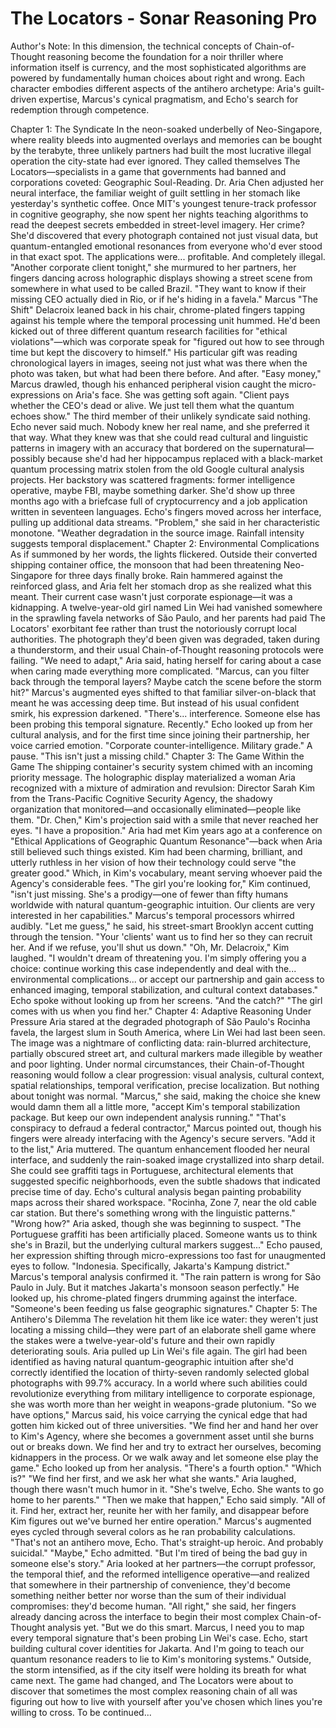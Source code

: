 # The Locators - Sonar Reasoning Pro

Author's Note: In this dimension, the technical concepts of Chain-of-Thought reasoning become the foundation for a noir thriller where information itself is currency, and the most sophisticated algorithms are powered by fundamentally human choices about right and wrong. Each character embodies different aspects of the antihero archetype: Aria's guilt-driven expertise, Marcus's cynical pragmatism, and Echo's search for redemption through competence.

Chapter 1: The Syndicate
In the neon-soaked underbelly of Neo-Singapore, where reality bleeds into augmented overlays and memories can be bought by the terabyte, three unlikely partners had built the most lucrative illegal operation the city-state had ever ignored. They called themselves The Locators—specialists in a game that governments had banned and corporations coveted: Geographic Soul-Reading.
Dr. Aria Chen adjusted her neural interface, the familiar weight of guilt settling in her stomach like yesterday's synthetic coffee. Once MIT's youngest tenure-track professor in cognitive geography, she now spent her nights teaching algorithms to read the deepest secrets embedded in street-level imagery. Her crime? She'd discovered that every photograph contained not just visual data, but quantum-entangled emotional resonances from everyone who'd ever stood in that exact spot. The applications were... profitable. And completely illegal.
"Another corporate client tonight," she murmured to her partners, her fingers dancing across holographic displays showing a street scene from somewhere in what used to be called Brazil. "They want to know if their missing CEO actually died in Rio, or if he's hiding in a favela."
Marcus "The Shift" Delacroix leaned back in his chair, chrome-plated fingers tapping against his temple where the temporal processing unit hummed. He'd been kicked out of three different quantum research facilities for "ethical violations"—which was corporate speak for "figured out how to see through time but kept the discovery to himself." His particular gift was reading chronological layers in images, seeing not just what was there when the photo was taken, but what had been there before. And after.
"Easy money," Marcus drawled, though his enhanced peripheral vision caught the micro-expressions on Aria's face. She was getting soft again. "Client pays whether the CEO's dead or alive. We just tell them what the quantum echoes show."
The third member of their unlikely syndicate said nothing. Echo never said much. Nobody knew her real name, and she preferred it that way. What they knew was that she could read cultural and linguistic patterns in imagery with an accuracy that bordered on the supernatural—possibly because she'd had her hippocampus replaced with a black-market quantum processing matrix stolen from the old Google cultural analysis projects. Her backstory was scattered fragments: former intelligence operative, maybe FBI, maybe something darker. She'd show up three months ago with a briefcase full of cryptocurrency and a job application written in seventeen languages.
Echo's fingers moved across her interface, pulling up additional data streams. "Problem," she said in her characteristic monotone. "Weather degradation in the source image. Rainfall intensity suggests temporal displacement."
Chapter 2: Environmental Complications
As if summoned by her words, the lights flickered. Outside their converted shipping container office, the monsoon that had been threatening Neo-Singapore for three days finally broke. Rain hammered against the reinforced glass, and Aria felt her stomach drop as she realized what this meant.
Their current case wasn't just corporate espionage—it was a kidnapping. A twelve-year-old girl named Lin Wei had vanished somewhere in the sprawling favela networks of São Paulo, and her parents had paid The Locators' exorbitant fee rather than trust the notoriously corrupt local authorities. The photograph they'd been given was degraded, taken during a thunderstorm, and their usual Chain-of-Thought reasoning protocols were failing.
"We need to adapt," Aria said, hating herself for caring about a case when caring made everything more complicated. "Marcus, can you filter back through the temporal layers? Maybe catch the scene before the storm hit?"
Marcus's augmented eyes shifted to that familiar silver-on-black that meant he was accessing deep time. But instead of his usual confident smirk, his expression darkened. "There's... interference. Someone else has been probing this temporal signature. Recently."
Echo looked up from her cultural analysis, and for the first time since joining their partnership, her voice carried emotion. "Corporate counter-intelligence. Military grade." A pause. "This isn't just a missing child."
Chapter 3: The Game Within the Game
The shipping container's security system chimed with an incoming priority message. The holographic display materialized a woman Aria recognized with a mixture of admiration and revulsion: Director Sarah Kim from the Trans-Pacific Cognitive Security Agency, the shadowy organization that monitored—and occasionally eliminated—people like them.
"Dr. Chen," Kim's projection said with a smile that never reached her eyes. "I have a proposition."
Aria had met Kim years ago at a conference on "Ethical Applications of Geographic Quantum Resonance"—back when Aria still believed such things existed. Kim had been charming, brilliant, and utterly ruthless in her vision of how their technology could serve "the greater good." Which, in Kim's vocabulary, meant serving whoever paid the Agency's considerable fees.
"The girl you're looking for," Kim continued, "isn't just missing. She's a prodigy—one of fewer than fifty humans worldwide with natural quantum-geographic intuition. Our clients are very interested in her capabilities."
Marcus's temporal processors whirred audibly. "Let me guess," he said, his street-smart Brooklyn accent cutting through the tension. "Your 'clients' want us to find her so they can recruit her. And if we refuse, you'll shut us down."
"Oh, Mr. Delacroix," Kim laughed. "I wouldn't dream of threatening you. I'm simply offering you a choice: continue working this case independently and deal with the... environmental complications... or accept our partnership and gain access to enhanced imaging, temporal stabilization, and cultural context databases."
Echo spoke without looking up from her screens. "And the catch?"
"The girl comes with us when you find her."
Chapter 4: Adaptive Reasoning Under Pressure
Aria stared at the degraded photograph of São Paulo's Rocinha favela, the largest slum in South America, where Lin Wei had last been seen. The image was a nightmare of conflicting data: rain-blurred architecture, partially obscured street art, and cultural markers made illegible by weather and poor lighting.
Under normal circumstances, their Chain-of-Thought reasoning would follow a clear progression: visual analysis, cultural context, spatial relationships, temporal verification, precise localization. But nothing about tonight was normal.
"Marcus," she said, making the choice she knew would damn them all a little more, "accept Kim's temporal stabilization package. But keep our own independent analysis running."
"That's conspiracy to defraud a federal contractor," Marcus pointed out, though his fingers were already interfacing with the Agency's secure servers.
"Add it to the list," Aria muttered. The quantum enhancement flooded her neural interface, and suddenly the rain-soaked image crystallized into sharp detail. She could see graffiti tags in Portuguese, architectural elements that suggested specific neighborhoods, even the subtle shadows that indicated precise time of day.
Echo's cultural analysis began painting probability maps across their shared workspace. "Rocinha, Zone 7, near the old cable car station. But there's something wrong with the linguistic patterns."
"Wrong how?" Aria asked, though she was beginning to suspect.
"The Portuguese graffiti has been artificially placed. Someone wants us to think she's in Brazil, but the underlying cultural markers suggest..." Echo paused, her expression shifting through micro-expressions too fast for unaugmented eyes to follow. "Indonesia. Specifically, Jakarta's Kampung district."
Marcus's temporal analysis confirmed it. "The rain pattern is wrong for São Paulo in July. But it matches Jakarta's monsoon season perfectly." He looked up, his chrome-plated fingers drumming against the interface. "Someone's been feeding us false geographic signatures."
Chapter 5: The Antihero's Dilemma
The revelation hit them like ice water: they weren't just locating a missing child—they were part of an elaborate shell game where the stakes were a twelve-year-old's future and their own rapidly deteriorating souls.
Aria pulled up Lin Wei's file again. The girl had been identified as having natural quantum-geographic intuition after she'd correctly identified the location of thirty-seven randomly selected global photographs with 99.7% accuracy. In a world where such abilities could revolutionize everything from military intelligence to corporate espionage, she was worth more than her weight in weapons-grade plutonium.
"So we have options," Marcus said, his voice carrying the cynical edge that had gotten him kicked out of three universities. "We find her and hand her over to Kim's Agency, where she becomes a government asset until she burns out or breaks down. We find her and try to extract her ourselves, becoming kidnappers in the process. Or we walk away and let someone else play the game."
Echo looked up from her analysis. "There's a fourth option."
"Which is?"
"We find her first, and we ask her what she wants."
Aria laughed, though there wasn't much humor in it. "She's twelve, Echo. She wants to go home to her parents."
"Then we make that happen," Echo said simply. "All of it. Find her, extract her, reunite her with her family, and disappear before Kim figures out we've burned her entire operation."
Marcus's augmented eyes cycled through several colors as he ran probability calculations. "That's not an antihero move, Echo. That's straight-up heroic. And probably suicidal."
"Maybe," Echo admitted. "But I'm tired of being the bad guy in someone else's story."
Aria looked at her partners—the corrupt professor, the temporal thief, and the reformed intelligence operative—and realized that somewhere in their partnership of convenience, they'd become something neither better nor worse than the sum of their individual compromises: they'd become human.
"All right," she said, her fingers already dancing across the interface to begin their most complex Chain-of-Thought analysis yet. "But we do this smart. Marcus, I need you to map every temporal signature that's been probing Lin Wei's case. Echo, start building cultural cover identities for Jakarta. And I'm going to teach our quantum resonance readers to lie to Kim's monitoring systems."
Outside, the storm intensified, as if the city itself were holding its breath for what came next.
The game had changed, and The Locators were about to discover that sometimes the most complex reasoning chain of all was figuring out how to live with yourself after you've chosen which lines you're willing to cross.
To be continued...